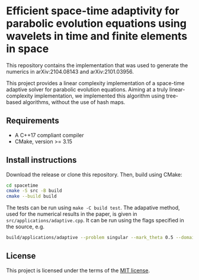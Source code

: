 # Efficient space-time adaptivity for parabolic evolution equations using wavelets in time and finite elements in space
This repository contains the implementation that was used to generate the numerics in arXiv:2104.08143 and arXiv:2101.03956.

This project provides a linear complexity implementation of a space-time
adaptive solver for parabolic evolution equations.  Aiming at a truly linear-complexity 
implementation, we implemented this algorithm using tree-based algorithms, without the use of hash maps.

## Requirements
- A C++17 compliant compiler
- CMake, version >= 3.15

## Install instructions
Download the release or clone this repository. Then, build using CMake:

```bash
cd spacetime
cmake -S src -B build
cmake --build build
```

The tests can be run using `make -C build test`. The adapative method,
used for the numerical results in the paper, is given in
`src/applications/adaptive.cpp`. It can be run using the flags specified in the source, e.g.
```bash
build/applications/adaptive --problem singular --mark_theta 0.5 --domain l-shape
```


## License
This project is licensed under the terms of the [MIT license](LICENSE.md).
